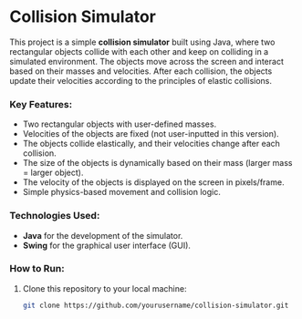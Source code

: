 # Collision Simulator

This project is a simple **collision simulator** built using Java, where two rectangular objects collide with each other and keep on colliding in a simulated environment. The objects move across the screen and interact based on their masses and velocities. After each collision, the objects update their velocities according to the principles of elastic collisions.

### Key Features:
- Two rectangular objects with user-defined masses.
- Velocities of the objects are fixed (not user-inputted in this version).
- The objects collide elastically, and their velocities change after each collision.
- The size of the objects is dynamically based on their mass (larger mass = larger object).
- The velocity of the objects is displayed on the screen in pixels/frame.
- Simple physics-based movement and collision logic.

### Technologies Used:
- **Java** for the development of the simulator.
- **Swing** for the graphical user interface (GUI).

### How to Run:
1. Clone this repository to your local machine:
   ```bash
   git clone https://github.com/yourusername/collision-simulator.git
